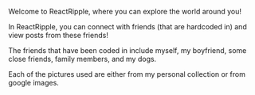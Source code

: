 Welcome to ReactRipple, where you can explore the world around you!

In ReactRipple, you can connect with friends (that are hardcoded in) and view posts from these friends!

The friends that have been coded in include myself, my boyfriend, some close friends, family members, and my dogs.

Each of the pictures used are either from my personal collection or from google images.

